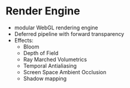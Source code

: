 # Render Engine

 - modular WebGL rendering engine
 - Deferred pipeline with forward transparency
 - Effects:
    - Bloom
    - Depth of Field
    - Ray Marched Volumetrics
    - Temporal Antialiasing
    - Screen Space Ambient Occlusion
    - Shadow mapping
